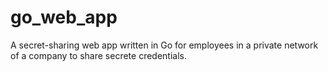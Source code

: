 # go_web_app

A secret-sharing web app written in Go for employees in a private network of a company to share secrete credentials.
